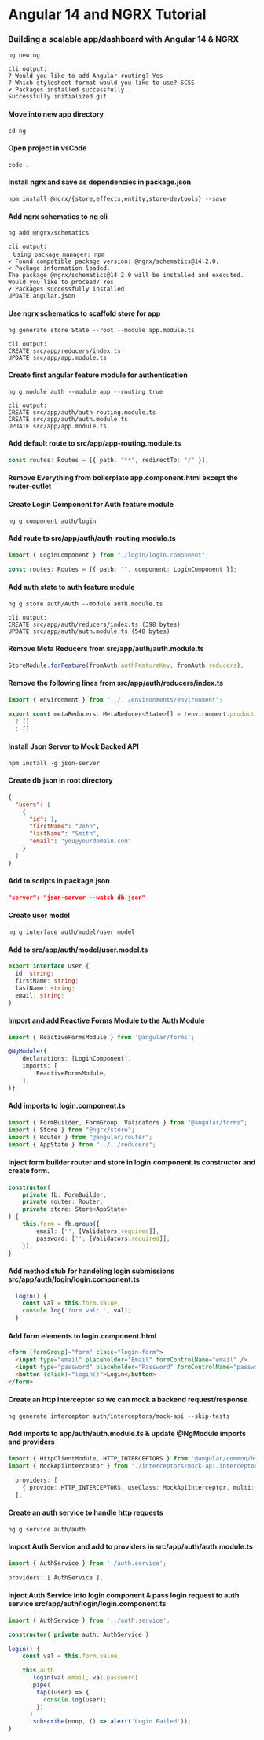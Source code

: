 # Angular 14 and NGRX Tutorial

### Building a scalable app/dashboard with Angular 14 & NGRX

```console
ng new ng

cli output:
? Would you like to add Angular routing? Yes
? Which stylesheet format would you like to use? SCSS
✔ Packages installed successfully.
Successfully initialized git.
```

#### Move into new app directory

```console
cd ng
```

#### Open project in vsCode

```console
code .
```

#### Install ngrx and save as dependencies in package.json

```console
npm install @ngrx/{store,effects,entity,store-devtools} --save
```

#### Add ngrx schematics to ng cli

```console
ng add @ngrx/schematics

cli output:
ℹ Using package manager: npm
✔ Found compatible package version: @ngrx/schematics@14.2.0.
✔ Package information loaded.
The package @ngrx/schematics@14.2.0 will be installed and executed.
Would you like to proceed? Yes
✔ Packages successfully installed.
UPDATE angular.json
```

#### Use ngrx schematics to scaffold store for app

```console
ng generate store State --root --module app.module.ts

cli output:
CREATE src/app/reducers/index.ts
UPDATE src/app/app.module.ts
```

#### Create first angular feature module for authentication

```console
ng g module auth --module app --routing true

cli output:
CREATE src/app/auth/auth-routing.module.ts
CREATE src/app/auth/auth.module.ts
UPDATE src/app/app.module.ts
```

#### Add default route to src/app/app-routing.module.ts

```typescript
const routes: Routes = [{ path: "**", redirectTo: "/" }];
```

#### Remove Everything from boilerplate app.component.html except the router-outlet

#### Create Login Component for Auth feature module

```console
ng g component auth/login
```

#### Add route to src/app/auth/auth-routing.module.ts

```typescript
import { LoginComponent } from "./login/login.component";

const routes: Routes = [{ path: "", component: LoginComponent }];
```

#### Add auth state to auth feature module

```console
ng g store auth/Auth --module auth.module.ts

cli output:
CREATE src/app/auth/reducers/index.ts (398 bytes)
UPDATE src/app/auth/auth.module.ts (548 bytes)
```

#### Remove Meta Reducers from src/app/auth/auth.module.ts

```typescript
StoreModule.forFeature(fromAuth.authFeatureKey, fromAuth.reducers),
```

#### Remove the following lines from src/app/auth/reducers/index.ts

```typescript
import { environment } from "../../environments/environment";

export const metaReducers: MetaReducer<State>[] = !environment.production
  ? []
  : [];
```

#### Install Json Server to Mock Backed API

```console
npm install -g json-server
```

#### Create db.json in root directory

```json
{
  "users": [
    {
      "id": 1,
      "firstName": "John",
      "lastName": "Smith",
      "email": "you@yourdomain.com"
    }
  ]
}
```

#### Add to scripts in package.json

```json
"server": "json-server --watch db.json"
```

#### Create user model

```console
ng g interface auth/model/user model
```

#### Add to src/app/auth/model/user.model.ts

```typescript
export interface User {
  id: string;
  firstName: string;
  lastName: string;
  email: string;
}
```

#### Import and add Reactive Forms Module to the Auth Module

```typescript
import { ReactiveFormsModule } from '@angular/forms';

@NgModule({
    declarations: [LoginComponent],
    imports: [
        ReactiveFormsModule,
    ],
)}
```

#### Add imports to login.component.ts

```typescript
import { FormBuilder, FormGroup, Validators } from "@angular/forms";
import { Store } from "@ngrx/store";
import { Router } from "@angular/router";
import { AppState } from "../../reducers";
```

#### Inject form builder router and store in login.component.ts constructor and create form.

```typescript
constructor(
    private fb: FormBuilder,
    private router: Router,
    private store: Store<AppState>
) {
    this.form = fb.group({
        email: ['', [Validators.required]],
        password: ['', [Validators.required]],
    });
}
```

#### Add method stub for handeling login submissions src/app/auth/login/login.component.ts

```typescript
  login() {
    const val = this.form.value;
    console.log('form val: ', val);
  }
```

#### Add form elements to login.component.html

```html
<form [formGroup]="form" class="login-form">
  <input type="email" placeholder="Email" formControlName="email" />
  <input type="password" placeholder="Password" formControlName="password" />
  <button (click)="login()">Login</button>
</form>
```

#### Create an http interceptor so we can mock a backend request/response

```console
ng generate interceptor auth/interceptors/mock-api --skip-tests
```

#### Add imports to app/auth/auth.module.ts & update @NgModule imports and providers

```typescript
import { HttpClientModule, HTTP_INTERCEPTORS } from '@angular/common/http';
import { MockApiInterceptor } from './interceptors/mock-api.interceptor';

  providers: [
    { provide: HTTP_INTERCEPTORS, useClass: MockApiInterceptor, multi: true },
  ],

```

#### Create an auth service to handle http requests

```console
ng g service auth/auth
```

#### Import Auth Service and add to providers in src/app/auth/auth.module.ts

```typescript
import { AuthService } from './auth.service';

providers: [ AuthService ],
```

#### Inject Auth Service into login component & pass login request to auth service src/app/auth/login/login.component.ts

```typescript
import { AuthService } from '../auth.service';

constructor( private auth: AuthService )

login() {
    const val = this.form.value;

    this.auth
      .login(val.email, val.password)
      .pipe(
        tap((user) => {
          console.log(user);
        })
      )
      .subscribe(noop, () => alert('Login Failed'));
}
```
